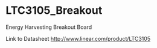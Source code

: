 LTC3105_Breakout
================

Energy Harvesting Breakout Board

Link to Datasheet http://www.linear.com/product/LTC3105
